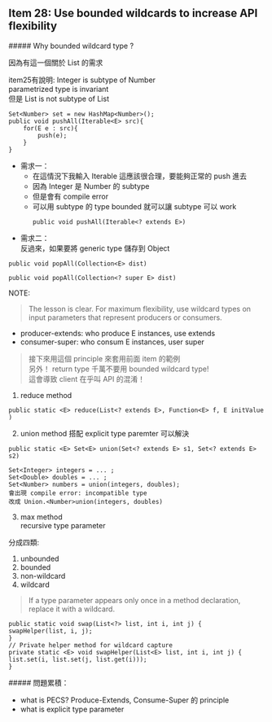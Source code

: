 ## Item 28: Use bounded wildcards to increase API flexibility
####\# Why bounded wildcard type ?

因為有這一個關於 List 的需求

item25有說明:
Integer is subtype of Number   
parametrized type is invariant   
但是 List<Integer> is not subtype of  List<Number>

```
Set<Number> set = new HashMap<Number>();
public void pushAll(Iterable<E> src){
	for(E e : src){
		push(e);
	}
}
```

+ 需求一：  
    - 在這情況下我輸入 Iterable<Integer> 這應該很合理，要能夠正常的 push 進去
    - 因為 Integer 是 Number 的 subtype   
    - 但是會有 compile error   
    - 可以用 subtype 的 type bounded 就可以讓 subtype 可以 work
        ```
        public void pushAll(Iterable<? extends E>)
        ```
+ 需求二：   
反過來，如果要將 generic type 儲存到 Object
```
public void popAll(Collection<E> dist)

public void popAll(Collection<? super E> dist)
```
NOTE:   
>The lesson is clear.
For maximum flexibility, use wildcard types on input parameters that represent producers or consumers. 

* producer-extends: who produce E instances, use extends
* consumer-super: who consum E instances, user super

>接下來用這個 principle 來套用前面 item 的範例   
另外！ return type 千萬不要用 bounded wildcard type!   
這會導致 client 在乎叫 API 的混淆！

1) reduce method
```
public static <E> reduce(List<? extends E>, Function<E> f, E initValue )
```
2) union method 搭配 explicit type paremter 可以解決
```
public static <E> Set<E> union(Set<? extends E> s1, Set<? extends E> s2)
```
```
Set<Integer> integers = ... ;
Set<Double> doubles = ... ;
Set<Number> numbers = union(integers, doubles);
會出現 compile error: incompatible type
改成 Union.<Number>union(integers, doubles)
```

3) max method   
recursive type parameter

分成四類:  
1. unbounded
2. bounded
3. non-wildcard
4. wildcard

>If a type parameter appears only once in a method declaration, replace it with a wildcard. 

```
public static void swap(List<?> list, int i, int j) {
swapHelper(list, i, j);
}
// Private helper method for wildcard capture
private static <E> void swapHelper(List<E> list, int i, int j) {
list.set(i, list.set(j, list.get(i)));
}
```




####\# 問題累積：
+ what is PECS? Produce-Extends, Consume-Super 的 principle
+ what is explicit type parameter
